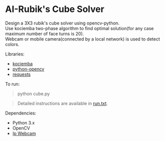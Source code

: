 # AI-Rubik's Cube Solver  
Design a 3X3 rubik's cube solver using opencv-python.</br>
Use kociemba two-phase algorithm to find optimal solution(for any case maximum number of face turns is 20).</br>
Webcam or mobile camera(connected by a local network) is used to detect colors.</br>

Libraries:
* [kociemba](https://github.com/muodov/kociemba)
* [python-opencv](https://opencv-python-tutroals.readthedocs.io/en/latest/py_tutorials/py_tutorials.html)
* [requests](https://requests.readthedocs.io/en/master/)



To run:


> python cube.py


> Detailed instructions are available in [run.txt](run.txt). 

Dependencies:

* Python 3.x
* OpenCV
* [Ip Webcam](https://play.google.com/store/apps/details?id=com.pas.webcam&hl=en_IN)
